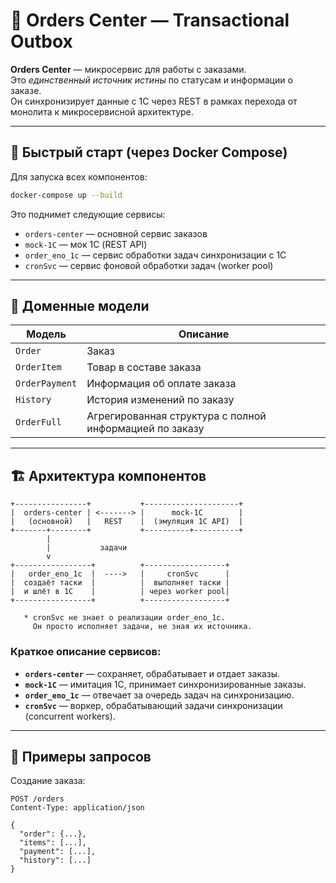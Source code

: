 # 🧾 Orders Center — Transactional Outbox

**Orders Center** — микросервис для работы с заказами.  
Это _единственный источник истины_ по статусам и информации о заказе.  
Он синхронизирует данные с 1С через REST в рамках перехода от монолита к микросервисной архитектуре.

---

## 🚀 Быстрый старт (через Docker Compose)

Для запуска всех компонентов:

```bash
docker-compose up --build
```

Это поднимет следующие сервисы:

- `orders-center` — основной сервис заказов
- `mock-1C` — мок 1С (REST API)
- `order_eno_1c` — сервис обработки задач синхронизации с 1С
- `cronSvc` — сервис фоновой обработки задач (worker pool)

---

## 🧩 Доменные модели

| Модель         | Описание                                    |
|----------------|---------------------------------------------|
| `Order`        | Заказ                                        |
| `OrderItem`    | Товар в составе заказа                       |
| `OrderPayment` | Информация об оплате заказа                 |
| `History`      | История изменений по заказу                 |
| `OrderFull`    | Агрегированная структура с полной информацией по заказу |

---

## 🏗 Архитектура компонентов

```
+----------------+           +---------------------+
|  orders-center | <-------> |      mock-1C        |
|   (основной)   |   REST    |  (эмуляция 1С API)  |
+-------+--------+           +----------+----------+
        |                              
        |           задачи               
        v                              
+-----------------+          +------------------+
|   order_eno_1c  |  ---->   |     cronSvc      |
|  создаёт таски  |          |  выполняет таски |
|  и шлёт в 1С    |          | через worker pool|
+-----------------+          +------------------+

   * cronSvc не знает о реализации order_eno_1c.
     Он просто исполняет задачи, не зная их источника.
```

### Краткое описание сервисов:

- **`orders-center`** — сохраняет, обрабатывает и отдает заказы.
- **`mock-1C`** — имитация 1С, принимает синхронизированные заказы.
- **`order_eno_1c`** — отвечает за очередь задач на синхронизацию.
- **`cronSvc`** — воркер, обрабатывающий задачи синхронизации (concurrent workers).

---

## 🔧 Примеры запросов

Создание заказа:
```http
POST /orders
Content-Type: application/json

{
  "order": {...},
  "items": [...],
  "payment": [...],
  "history": [...]
}
```

